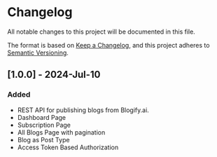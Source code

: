 # Changelog

All notable changes to this project will be documented in this file.

The format is based on [Keep a Changelog](https://keepachangelog.com/en/1.1.0/),
and this project adheres to [Semantic Versioning](https://semver.org/spec/v2.0.0.html).

## [1.0.0] - 2024-Jul-10

### Added

- REST API for publishing blogs from Blogify.ai.
- Dashboard Page
- Subscription Page
- All Blogs Page with pagination
- Blog as Post Type
- Access Token Based Authorization
